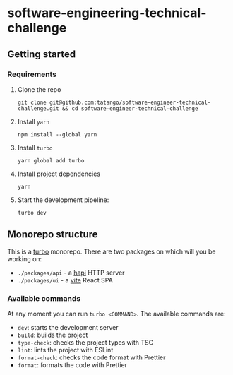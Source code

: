 # software-engineering-technical-challenge

## Getting started

### Requirements

1. Clone the repo
    ```
    git clone git@github.com:tatango/software-engineer-technical-challenge.git && cd software-engineer-technical-challenge
    ```
1. Install `yarn`
    ```
    npm install --global yarn
    ```
1. Install `turbo`
    ```
    yarn global add turbo
    ```
1. Install project dependencies
    ```
    yarn
    ```
1. Start the development pipeline:
    ```
    turbo dev
    ```

## Monorepo structure

This is a [turbo](https://turbo.build/repo/docs) monorepo. There are two packages on which will you be working on:

- `./packages/api` - a [hapi](https://hapi.dev/) HTTP server
- `./packages/ui` - a [vite](https://vitejs.dev/guide/) React SPA

### Available commands

At any moment you can run `turbo <COMMAND>`. The available commands are:

- `dev`: starts the development server
- `build`: builds the project
- `type-check`: checks the project types with TSC
- `lint`: lints the project with ESLint
- `format-check`: checks the code format with Prettier
- `format`: formats the code with Prettier
